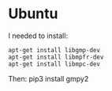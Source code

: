# Ubuntu
I needed to install:

    apt-get install libgmp-dev
    apt-get install libmpfr-dev
    apt-get install libmpc-dev

Then:
    pip3 install gmpy2
    